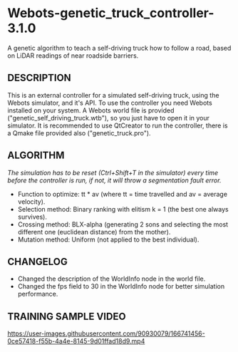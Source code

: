# Webots-genetic_truck_controller-3.1.0
A genetic algorithm to teach a self-driving truck how to follow a road, based on LiDAR readings of near roadside barriers.

## DESCRIPTION
This is an external controller for a simulated self-driving truck, using the Webots simulator, and it's API.
To use the controller you need Webots installed on your system. A Webots world file is provided ("genetic_self_driving_truck.wtb"),
so you just have to open it in your simulator. It is recommended to use QtCreator to run the controller, there is a Qmake file provided
also ("genetic_truck.pro").

## ALGORITHM
*The simulation has to be reset (Ctrl+Shift+T in the simulator) every time before the controller is run,*
*if not, it will throw a segmentation fault error.*

- Function to optimize: tt * av (where tt = time travelled and av = average velocity).  
- Selection method: Binary ranking with elitism k = 1 (the best one always survives).  
- Crossing method: BLX-alpha (generating 2 sons and selecting the most different one (euclidean distance) from the mother).  
- Mutation method: Uniform (not applied to the best individual).

## CHANGELOG
- Changed the description of the WorldInfo node in the world file.
- Changed the fps field to 30 in the WorldInfo node for better simulation performance.

## TRAINING SAMPLE VIDEO
https://user-images.githubusercontent.com/90930079/166741456-0ce57418-f55b-4a4e-8145-9d01ffad18d9.mp4
